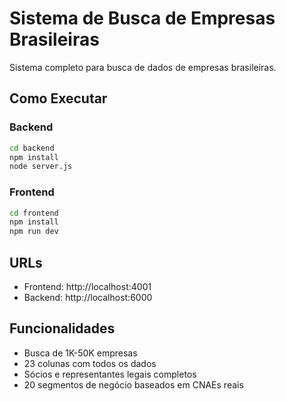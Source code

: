 # Sistema de Busca de Empresas Brasileiras

Sistema completo para busca de dados de empresas brasileiras.

## Como Executar

### Backend
```bash
cd backend
npm install
node server.js
```

### Frontend  
```bash
cd frontend
npm install
npm run dev
```

## URLs
- Frontend: http://localhost:4001
- Backend: http://localhost:6000

## Funcionalidades
- Busca de 1K-50K empresas
- 23 colunas com todos os dados
- Sócios e representantes legais completos
- 20 segmentos de negócio baseados em CNAEs reais

